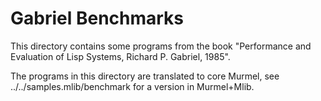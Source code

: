 # Gabriel Benchmarks

This directory contains some programs from the book
"Performance and Evaluation of Lisp Systems, Richard P. Gabriel, 1985".

The programs in this directory are translated to core Murmel,
see ../../samples.mlib/benchmark for a version in Murmel+Mlib.
